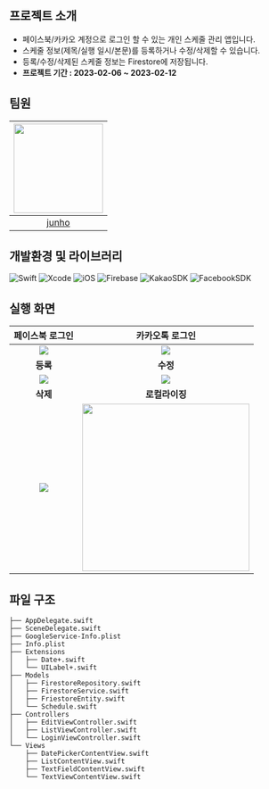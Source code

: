 ## 프로젝트 소개

* 페이스북/카카오 계정으로 로그인 할 수 있는 개인 스케줄 관리 앱입니다. 
* 스케줄 정보(제목/실행 일시/본문)를 등록하거나 수정/삭제할 수 있습니다.
* 등록/수정/삭제된 스케줄 정보는 Firestore에 저장됩니다.
* **프로젝트 기간 : 2023-02-06 ~ 2023-02-12**

## 팀원

|<img src="https://camo.githubusercontent.com/a482a55a5f5456520d73f6c2debdd13375430060d5d1613ca0c733853dedacc0/68747470733a2f2f692e696d6775722e636f6d2f436558554f49642e706e67" width=160>|
|:--:|
|[junho](https://github.com/junho15)|

## 개발환경 및 라이브러리

![Swift](https://img.shields.io/badge/Swift-5.7.2-orange) ![Xcode](https://img.shields.io/badge/Xcode-14.2.0-pink) ![iOS](https://img.shields.io/badge/iOS-14.0-green) ![Firebase](https://img.shields.io/badge/Firebase-10.5.0-red) ![KakaoSDK](https://img.shields.io/badge/KakaoSDK-2.13.1-yello) ![FacebookSDK](https://img.shields.io/badge/FacebookSDK-14.1.0-blue)

## 실행 화면

|**페이스북 로그인**|**카카오톡 로그인**|
|:--:|:--:|
|![](https://i.imgur.com/sY0p6tL.gif)|![](https://i.imgur.com/YGRvxep.gif)|
|**등록**|**수정**|
|![](https://i.imgur.com/nTcl4GR.gif)|![](https://i.imgur.com/8pqeJZA.gif)|
|**삭제**|**로컬라이징**|
|![](https://i.imgur.com/e46Wd4n.gif)|<img src="https://i.imgur.com/4XhbYDa.png" width=300px>|

## 파일 구조

```
├── AppDelegate.swift
├── SceneDelegate.swift
├── GoogleService-Info.plist
├── Info.plist
├── Extensions
│   ├── Date+.swift
│   └── UILabel+.swift
├── Models
│   ├── FirestoreRepository.swift
│   ├── FirestoreService.swift
│   ├── FriestoreEntity.swift
│   └── Schedule.swift
├── Controllers
│   ├── EditViewController.swift
│   ├── ListViewController.swift
│   └── LoginViewController.swift
└── Views
    ├── DatePickerContentView.swift
    ├── ListContentView.swift
    ├── TextFieldContentView.swift
    └── TextViewContentView.swift
```
    

